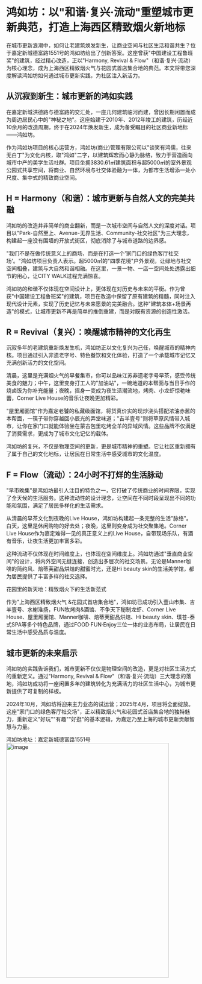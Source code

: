 # 鸿如坊：以"和谐·复兴·流动"重塑城市更新典范，打造上海西区精致烟火新地标

在城市更新浪潮中，如何让老建筑焕发新生，让商业空间与社区生活和谐共生？位于嘉定新城德富路1551号的鸿如坊给出了创新答案。这座曾获"中国建设工程鲁班奖"的建筑，经过精心改造，正以"Harmony, Revival & Flow"（和谐·复兴·流动）为核心理念，成为上海西区精致烟火气与花园式首店集合地的典范。本文将带您深度解读鸿如坊如何通过城市更新实践，为社区注入新活力。

## 从沉寂到新生：城市更新的鸿如实践

在嘉定新城洪德路与德富路的交汇处，一座几何建筑临河而建，曾因长期闲置而成为周边居民心中的"神秘之地"。这座始建于2010年、2012年竣工的建筑，历经近10余月的改造周期，终于在2024年焕发新生，成为备受瞩目的社区商业新地标——鸿如坊。

作为鸿如坊项目的核心运营方，鸿如坊(商业)管理有限公司以"谈笑有鸿儒，往来无白丁"为文化内核，取"鸿如"二字，以建筑辉宏而心静为脉络，致力于营造面向城市中产的美学生活社群。项目坐拥3830.61㎡建筑面积与超5000㎡的室外景观公园式共享空间，将商业、自然环境与社交体验融为一体，为都市生活增添一处小尺度、集中式的精致商业空间。

## H = Harmony（和谐）：城市更新与自然人文的完美共融

鸿如坊的改造并非简单的商业翻新，而是一次城市空间与自然人文的深度对话。项目以"Park-自然至上、Avenue-无界生活、Community-社交社区"为三大理念，构建起一座没有围墙的开放式街区，彻底消除了与城市道路的边界感。

"我们不是在做传统意义上的商场，而是在打造一个'家门口的绿色客厅社交场'。"鸿如坊项目负责人表示。超5000㎡的"四季花境"户外景观，让绿地与社交空间相叠，建筑与大自然和谐相融。在这里，一景一物、一店一空间处处透露出细节的用心，让CITY WALK过程充满惊喜。

鸿如坊的和谐不仅体现在空间设计上，更体现在对历史与未来的平衡。作为曾获"中国建设工程鲁班奖"的建筑，项目在改造中保留了原有建筑的精髓，同时注入现代设计元素，实现了历史记忆与未来愿景的完美融合。这种"建筑本体+场景再造"的模式，让城市更新不再是简单的推倒重建，而是对既有资源的创造性激活。

## R = Revival（复兴）：唤醒城市精神的文化再生

沉寂多年的老建筑重新焕发生机，鸿如坊正以文化复兴为己任，唤醒城市的精神内核。项目通过引入非遗老字号、特色餐饮和文化体验，打造了一个承载城市记忆又充满创新活力的文化空间。

清晨，这里是充满烟火气的早餐集市，你可以品味江苏非遗老字号早茶，感受传统美食的魅力；中午，这里变身打工人的"加油站"，一碗地道的本帮面与当日手作的烧卤饭为你补充能量；夜晚，摇身一变成为夜生活潮流地，烤肉、小龙虾惊艳味蕾，Corner Live House的音乐让夜晚更加精彩。

"屋里厢面馆"作为嘉定老饕的私藏级面馆，将货真价实的现炒浇头搭配浓油赤酱的本帮面，一筷子带你穿越回小辰光的弄堂味道；"吉羊壹号"则将草原风情带入城市，让你在家门口就能体验坐在蒙古包里吃烤全羊的异域风情。这些品牌不仅满足了消费需求，更成为了城市文化记忆的载体。

鸿如坊的复兴，不仅是物理空间的更新，更是城市精神的重塑。它让社区重新拥有了属于自己的文化地标，让居民在日常生活中感受城市的文化温度。

## F = Flow（流动）：24小时不打烊的生活脉动

"早市晚集"是鸿如坊最引人注目的特色之一，它打破了传统商业的时间界限，实现了全天候的生活服务。这种流动性的设计理念，让空间在不同时段呈现出不同的功能和氛围，满足了居民多样化的生活需求。

从清晨的早茶文化到夜晚的Live House，鸿如坊构建起一条完整的生活"脉络"。白天，这里是休闲购物的好去处；夜晚，这里则变身成为社交聚集地。Corner Live House作为嘉定难得一见的真正意义上的Live House，自带现场乐队，有酒有音乐，让夜生活更加丰富多彩。

这种流动不仅体现在时间维度上，也体现在空间维度上。鸿如坊通过"垂直商业空间"的设计，将内外空间无缝连接，创造出多层次的社交场景。无论是Manner咖啡的简约风、焙蒂芙甜品烘焙的甜蜜时光，还是Hi beauty skin的生活美学馆，都为居民提供了丰富多样的社交选择。

花园里的新天地：精致烟火下的生活新范式

作为"上海西区精致烟火气 &花园式首店集合地"，鸿如坊已成功引入壹山市集、吉羊壹号、水榭淮扬，FUN牧烤肉&酒馆、不争天下秘制龙虾、Corner Live House、屋里厢面馆、Manner咖啡、焙蒂芙甜品烘焙、Hi beauty skin、璞苍-泰式SPA等多个特色品牌，通过FOOD·FUN·Enjoy三位一体的业态布局，让居民在日常生活中感受品质与温度。


## 城市更新的未来启示

鸿如坊的实践告诉我们，城市更新不仅仅是物理空间的改造，更是对社区生活方式的重新定义。通过"Harmony, Revival & Flow"（和谐·复兴·流动）三大理念的落地，鸿如坊成功将一座闲置多年的建筑转化为充满活力的社区生活中心，为城市更新提供了可复制的样板。

2024年10月，鸿如坊将迎来主力业态的试运营；2025年4月，项目将全面绽放。这座"家门口的绿色客厅社交场"，正以精致烟火气和花园式首店集合地的独特魅力，重新定义"好玩""有趣""好逛"的基本逻辑，为嘉定乃至上海的城市更新贡献智慧与力量。


鸿如坊地址：嘉定新城德富路1551号
<img width="432" height="623" alt="image" src="https://github.com/user-attachments/assets/e8908d9e-fc44-4b2d-9dc9-e1797f4fb137" />
